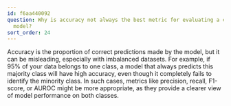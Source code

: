 ```yaml
---
id: f6aa440092
question: Why is accuracy not always the best metric for evaluating a classification
  model?
sort_order: 24
---
```


Accuracy is the proportion of correct predictions made by the model, but it can be misleading, especially with imbalanced datasets. For example, if 95% of your data belongs to one class, a model that always predicts this majority class will have high accuracy, even though it completely fails to identify the minority class. In such cases, metrics like precision, recall, F1-score, or AUROC might be more appropriate, as they provide a clearer view of model performance on both classes.